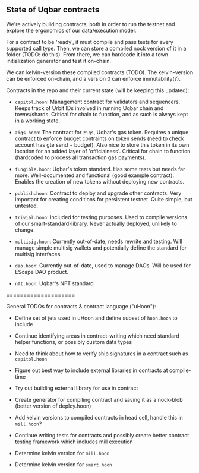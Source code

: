 ##  State of Uqbar contracts

We're actively building contracts, both in order to run the testnet and explore the ergonomics of our data/execution model.

For a contract to be 'ready', it must compile and pass tests for every supported call type. Then, we can store a compiled nock version of it in a folder (TODO: do this). From there, we can hardcode it into a town initialization generator and test it on-chain.

We can kelvin-version these compiled contracts (TODO). The kelvin-version can be enforced on-chain, and a version 0 can enforce immutability(?).

Contracts in the repo and their current state (will be keeping this updated):

- `capitol.hoon`: Management contract for validators and sequencers. Keeps track of Urbit IDs involved in running Uqbar chain and towns/shards. Critical for chain to function, and as such is always kept in a working state.

- `zigs.hoon`: The contract for `zigs`, Uqbar's gas token. Requires a unique contract to enforce budget contraints on token sends (need to check account has gte send + budget). Also nice to store this token in its own location for an added layer of 'officialness'. Critical for chain to function (hardcoded to process all transaction gas payments).

- `fungible.hoon`: Uqbar's token standard. Has some tests but needs far more. Well-documented and functional (good example contract). Enables the creation of new tokens without deploying new contracts.

- `publish.hoon`: Contract to deploy and upgrade other contracts. Very important for creating conditions for persistent testnet. Quite simple, but untested.

- `trivial.hoon`: Included for testing purposes. Used to compile versions of our smart-standard-library. Never actually deployed, unlikely to change.

- `multisig.hoon`: Currently out-of-date, needs rewrite and testing. Will manage simple multisig wallets and potentially define the standard for multisig interfaces.

- `dao.hoon`: Currently out-of-date, used to manage DAOs. Will be used for EScape DAO product.

- `nft.hoon`: Uqbar's NFT standard

====================

General TODOs for contracts & contract language ("uHoon"):

- Define set of jets used in uHoon and define subset of `hoon.hoon` to include

- Continue identifying areas in contract-writing which need standard helper functions, or possibly custom data types

- Need to think about how to verify ship signatures in a contract such as `capitol.hoon`

- Figure out best way to include external libraries in contracts at compile-time

- Try out building external library for use in contract

- Create generator for compiling contract and saving it as a nock-blob (better version of deploy.hoon)

- Add kelvin versions to compiled contracts in head cell, handle this in `mill.hoon`?

- Continue writing tests for contracts and possibly create better contract testing framework which includes mill execution

- Determine kelvin version for `mill.hoon`

- Determine kelvin version for `smart.hoon`
